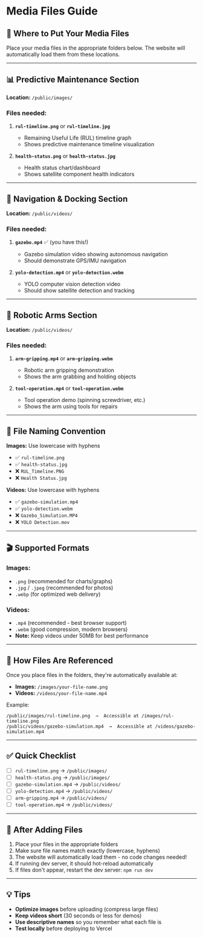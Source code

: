 # Media Files Guide

## 📁 Where to Put Your Media Files

Place your media files in the appropriate folders below. The website will automatically load them from these locations.

---

## 📊 **Predictive Maintenance Section**
**Location:** `/public/images/`

### Files needed:
1. **`rul-timeline.png`** or **`rul-timeline.jpg`**
   - Remaining Useful Life (RUL) timeline graph
   - Shows predictive maintenance timeline visualization

2. **`health-status.png`** or **`health-status.jpg`**
   - Health status chart/dashboard
   - Shows satellite component health indicators

---

## 🎥 **Navigation & Docking Section**
**Location:** `/public/videos/`

### Files needed:
1. **`gazebo.mp4`** ✅ (you have this!)
   - Gazebo simulation video showing autonomous navigation
   - Should demonstrate GPS/IMU navigation

2. **`yolo-detection.mp4`** or **`yolo-detection.webm`**
   - YOLO computer vision detection video
   - Should show satellite detection and tracking

---

## 🦾 **Robotic Arms Section**
**Location:** `/public/videos/`

### Files needed:
1. **`arm-gripping.mp4`** or **`arm-gripping.webm`**
   - Robotic arm gripping demonstration
   - Shows the arm grabbing and holding objects

2. **`tool-operation.mp4`** or **`tool-operation.webm`**
   - Tool operation demo (spinning screwdriver, etc.)
   - Shows the arm using tools for repairs

---

## 📝 File Naming Convention

**Images:** Use lowercase with hyphens
- ✅ `rul-timeline.png`
- ✅ `health-status.jpg`
- ❌ `RUL_Timeline.PNG`
- ❌ `Health Status.jpg`

**Videos:** Use lowercase with hyphens
- ✅ `gazebo-simulation.mp4`
- ✅ `yolo-detection.webm`
- ❌ `Gazebo_Simulation.MP4`
- ❌ `YOLO Detection.mov`

---

## 🎬 Supported Formats

### Images:
- `.png` (recommended for charts/graphs)
- `.jpg` / `.jpeg` (recommended for photos)
- `.webp` (for optimized web delivery)

### Videos:
- `.mp4` (recommended - best browser support)
- `.webm` (good compression, modern browsers)
- **Note:** Keep videos under 50MB for best performance

---

## 🔗 How Files Are Referenced

Once you place files in the folders, they're automatically available at:

- **Images:** `/images/your-file-name.png`
- **Videos:** `/videos/your-file-name.mp4`

Example:
```
/public/images/rul-timeline.png  →  Accessible at /images/rul-timeline.png
/public/videos/gazebo-simulation.mp4  →  Accessible at /videos/gazebo-simulation.mp4
```

---

## ✅ Quick Checklist

- [ ] `rul-timeline.png` → `/public/images/`
- [ ] `health-status.png` → `/public/images/`
- [ ] `gazebo-simulation.mp4` → `/public/videos/`
- [ ] `yolo-detection.mp4` → `/public/videos/`
- [ ] `arm-gripping.mp4` → `/public/videos/`
- [ ] `tool-operation.mp4` → `/public/videos/`

---

## 🚀 After Adding Files

1. Place your files in the appropriate folders
2. Make sure file names match exactly (lowercase, hyphens)
3. The website will automatically load them - no code changes needed!
4. If running dev server, it should hot-reload automatically
5. If files don't appear, restart the dev server: `npm run dev`

---

## 💡 Tips

- **Optimize images** before uploading (compress large files)
- **Keep videos short** (30 seconds or less for demos)
- **Use descriptive names** so you remember what each file is
- **Test locally** before deploying to Vercel
